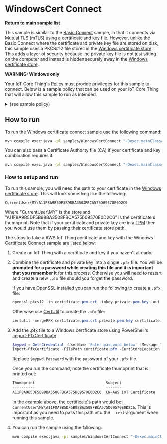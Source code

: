 # WindowsCert Connect

[**Return to main sample list**](../README.md)

This sample is similar to the [Basic Connect](../BasicConnect/README.md) sample, in that it connects via Mutual TLS (mTLS) using a certificate and key file.  However, unlike the Basic Connect where the certificate and private key file are stored on disk, this sample uses a PKCS#12 file stored in the [Windows certificate store](https://docs.microsoft.com/en-us/windows-hardware/drivers/install/certificate-stores). This adds a layer of security because the private key file is not just sitting on the computer and instead is hidden securely away in the [Windows certificate store](https://docs.microsoft.com/en-us/windows-hardware/drivers/install/certificate-stores).

**WARNING: Windows only**

Your IoT Core Thing's [Policy](https://docs.aws.amazon.com/iot/latest/developerguide/iot-policies.html) must provide privileges for this sample to connect. Below is a sample policy that can be used on your IoT Core Thing that will allow this sample to run as intended.

<details>
<summary>(see sample policy)</summary>
<pre>
{
  "Version": "2012-10-17",
  "Statement": [
    {
      "Effect": "Allow",
      "Action": [
        "iot:Connect"
      ],
      "Resource": [
        "arn:aws:iot:<b>region</b>:<b>account</b>:client/test-*"
      ]
    }
  ]
}
</pre>

Replace with the following with the data from your AWS account:
* `<region>`: The AWS IoT Core region where you created your AWS IoT Core thing you wish to use with this sample. For example `us-east-1`.
* `<account>`: Your AWS IoT Core account ID. This is the set of numbers in the top right next to your AWS account name when using the AWS IoT Core website.

Note that in a real application, you may want to avoid the use of wildcards in your ClientID or use them selectively. Please follow best practices when working with AWS on production applications using the SDK. Also, for the purposes of this sample, please make sure your policy allows a client ID of `test-*` to connect or use `--client_id <client ID here>` to send the client ID your policy supports.

</details>

## How to run

To run the Windows certificate connect sample use the following command:

```sh
mvn compile exec:java -pl samples/WindowsCertConnect "-Dexec.mainClass=windowscertconnect.WindowsCertConnect" "-Dexec.args=--endpoint <endpoint> --cert <path to certificate>"
```

You can also pass a Certificate Authority file (CA) if your certificate and key combination requires it:

```sh
mvn compile exec:java -pl samples/WindowsCertConnect "-Dexec.mainClass=windowscertconnect.WindowsCertConnect" "-Dexec.args=--endpoint <endpoint> --cert <path to certificate> --ca_file <path to root CA>"
```

### How to setup and run

To run this sample, you will need the path to your certificate in the [Windows certificate store](https://docs.microsoft.com/en-us/windows-hardware/drivers/install/certificate-stores). This will look something like the following:

```
CurrentUser\MY\A11F8A9B5DF5B98BA3508FBCA575D09570E0D2C6
```

Where "CurrentUser\MY" is the store and "A11F8A9B5DF5B98BA3508FBCA575D09570E0D2C6" is the certificate's thumbprint. Note that if your certificate and private key are in a [TPM](https://docs.microsoft.com/en-us/windows/security/information-protection/tpm/trusted-platform-module-overview) then you would use them by passing their certificate store path.

The steps to take a AWS IoT Thing certificate and key with the Windows Certificate Connect sample are listed below:

1. Create an IoT Thing with a certificate and key if you haven't already.

2. Combine the certificate and private key into a single `.pfx` file. You will be **prompted for a password while creating this file and it is important that you remember it** for this process. Otherwise you will need to restart and create a new `.pfx` file should you forget the password.

    If you have OpenSSL installed you can run the following to create a `.pfx` file:
    ```powershell
    openssl pkcs12 -in certificate.pem.crt -inkey private.pem.key -out certificate.pfx
    ```

    Otherwise use [CertUtil](https://docs.microsoft.com/en-us/windows-server/administration/windows-commands/certutil) to create the `.pfx` file:
    ```powershell
    certutil -mergePFX certificate.pem.crt,private.pem.key certificate.pfx
    ```

3. Add the .pfx file to a Windows certificate store using PowerShell's [Import-PfxCertificate](https://docs.microsoft.com/en-us/powershell/module/pki/import-pfxcertificate)

    ```powershell
    $mypwd = Get-Credential -UserName 'Enter password below' -Message 'Enter password below'
    Import-PfxCertificate -FilePath certificate.pfx -CertStoreLocation Cert:\CurrentUser\My -Password $mypwd.Password
    ```

    Replace `$mypwd.Password` with the password of your `.pfx` file.

    Once you run the command, note the certificate thumbprint that is printed out:

    ```powershell
    Thumbprint                                Subject
    ----------                                -------
    A11F8A9B5DF5B98BA3508FBCA575D09570E0D2C6  CN=AWS IoT Certificate
    ```

    In the example above, the certificate's path would be: `CurrentUser\MY\A11F8A9B5DF5B98BA3508FBCA575D09570E0D2C6`. This is important as you need to pass this path into the `--cert` argument when running this sample.

4. You can run the sample using the following:

    ```sh
    mvn compile exec:java -pl samples/WindowsCertConnect "-Dexec.mainClass=windowscertconnect.WindowsCertConnect" "-Dexec.args=--endpoint <endpoint> --cert <path to certificate>"
    ```
